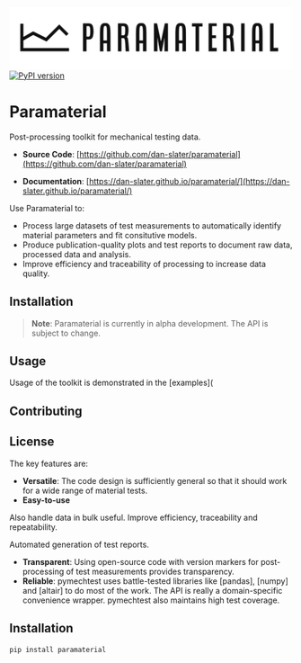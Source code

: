![Paramaterial logo](https://github.com/dan-slater/paramaterial/blob/main/docs/img/paramaterial-logo.png?raw=true)
[![PyPI version](https://badge.fury.io/py/paramaterial.svg)](https://badge.fury.io/py/paramaterial)

# Paramaterial
Post-processing toolkit for mechanical testing data. 

* **Source Code**: [https://github.com/dan-slater/paramaterial](https://github.com/dan-slater/paramaterial)

* **Documentation**: [https://dan-slater.github.io/paramaterial/](https://dan-slater.github.io/paramaterial/)

Use Paramaterial to:
- Process large datasets of test measurements to automatically identify material parameters and fit consitutive models.
- Produce publication-quality plots and test reports to document raw data, processed data and analysis.
- Improve efficiency and traceability of processing to increase data quality.

## Installation

> **Note**: Paramaterial is currently in alpha development. The API is subject to change.

## Usage

Usage of the toolkit is demonstrated in the [examples](

## Contributing

## License


The key features are:

* **Versatile**: The code design is sufficiently general so that it should work for a wide range of material tests.
* **Easy-to-use**

Also handle data in bulk useful. Improve efficiency, traceability and repeatability.

Automated generation of test reports.

* **Transparent**: Using open-source code with version markers for post-processing of test measurements provides transparency.
* **Reliable**: pymechtest uses battle-tested libraries like [pandas], [numpy] and [altair] to do most of the work. The API is really a domain-specific convenience wrapper. pymechtest also maintains high test coverage.




## Installation

```shell
pip install paramaterial
```



